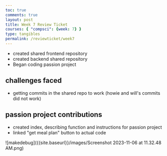 ```yaml
---
toc: true
comments: true
layout: post
title: Week 7 Review Ticket
courses: { "compsci": {week: 7} }
type: tangibles
permalink: /reviewticket/week7
---
```


- created shared frontend repository
- created backend shared repository
- Began coding passion project

## challenges faced
- getting commits in the shared repo to work (howie and will's commits did not work)

## passion project contributions
- created index, describing function and instructions for passion project
- linked "get meal plan" button to actual code

![makedebug]({{site.baseurl}}/images/Screenshot 2023-11-06 at 11.32.48 AM.png)